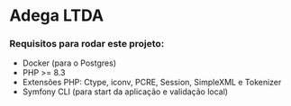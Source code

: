 # Adega LTDA

### Requisitos para rodar este projeto:
* Docker (para o Postgres)
* PHP >= 8.3
* Extensões PHP: Ctype, iconv, PCRE, Session, SimpleXML e Tokenizer
* Symfony CLI (para start da aplicação e validação local)
